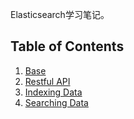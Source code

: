 Elasticsearch学习笔记。

## Table of Contents

1. [Base](./base.md)
2. [Restful API](./restful_api.md)
3. [Indexing Data](./indexing_data.md)
4. [Searching Data](./searching_data.md)